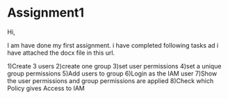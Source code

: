 # Assignment1

Hi,

I am have done my first assignment. i have completed following tasks ad i have attached the docx file in this url.

1)Create 3 users
2)create one group
3)set user permissions
4)set a unique group permissions
5)Add users to group
6)Login as the IAM user
7)Show the user permissions and group permissions are applied
8)Check which Policy gives Access to IAM
